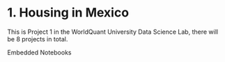 # 1. Housing in Mexico

This is Project 1 in the WorldQuant University Data Science Lab, there will be 8 projects in total.


Embedded Notebooks 